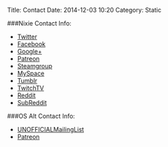 Title: Contact
Date: 2014-12-03 10:20
Category: Static

###Nixie Contact Info:

  - [Twitter](http://twitter.com/nixiepixel)
  - [Facebook](http://fb.me/nixiepixel)
  - [Google+](http://google.me/+NixiePixel)
  - [Patreon](http://patreon.com/nixiepixel)
  - [Steamgroup](http://steamcommunity.com/groups/nixiepixel)
  - [MySpace](https://myspace.com/nixie_pixel)
  - [Tumblr](http://nixietron.tumblr.com/)
  - [TwitchTV](http://www.twitch.tv/nixiepixel)
  - [Reddit](https://www.reddit.com/user/nixiepixel)
  - [SubReddit](https://www.reddit.com/r/nixiepixel)

###OS Alt Contact Info:

  - [UNOFFICIALMailingList](https://groups.google.com/forum/?hl=en#!forum/osalt)
  - [Patreon](http://patreon.com/nixiepixel)

